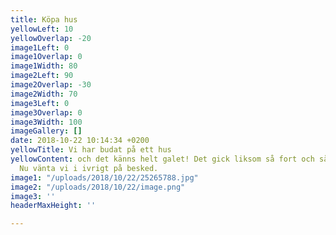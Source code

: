 ```yaml
---
title: Köpa hus
yellowLeft: 10
yellowOverlap: -20
image1Left: 0
image1Overlap: 0
image1Width: 80
image2Left: 90
image2Overlap: -30
image2Width: 70
image3Left: 0
image3Overlap: 0
image3Width: 100
imageGallery: []
date: 2018-10-22 10:14:34 +0200
yellowTitle: Vi har budat på ett hus
yellowContent: och det känns helt galet! Det gick liksom så fort och så var det gjort.
  Nu vänta vi i ivrigt på besked.
image1: "/uploads/2018/10/22/25265788.jpg"
image2: "/uploads/2018/10/22/image.png"
image3: ''
headerMaxHeight: ''

---
```

